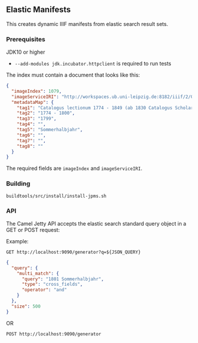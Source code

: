 ## Elastic Manifests

This creates dynamic IIIF manifests from elastic search result sets.

### Prerequisites
JDK10 or higher

* `--add-modules jdk.incubator.httpclient` is required to run tests

The index must contain a document that looks like this:

```json
{
  "imageIndex": 1079,
  "imageServiceIRI": "http://workspaces.ub.uni-leipzig.de:8182/iiif/2/08d0bd2b-f7c9-5222-a819-72bde9c940ea",
  "metadataMap": {
    "tag1": "Catalogus lectionum 1774 - 1849 (ab 1830 Catalogus Scholarum)",
    "tag2": "1774 - 1800",
    "tag3": "1799",
    "tag4": "",
    "tag5": "Sommerhalbjahr",
    "tag6": "",
    "tag7": "",
    "tag8": ""
  }
}

```
The required fields are `imageIndex` and `imageServiceIRI`.

### Building

`buildtools/src/install/install-jpms.sh`

### API

The Camel Jetty API accepts the elastic search standard query object in a GET or POST request:

Example:

```
GET http://localhost:9090/generator?q=${JSON_QUERY}
```

```json
{
  "query": {
    "multi_match": {
      "query": "1801 Sommerhalbjahr",
      "type": "cross_fields",
      "operator": "and"
    }
  },
  "size": 500
}
```

OR

```
POST http://localhost:9090/generator
```